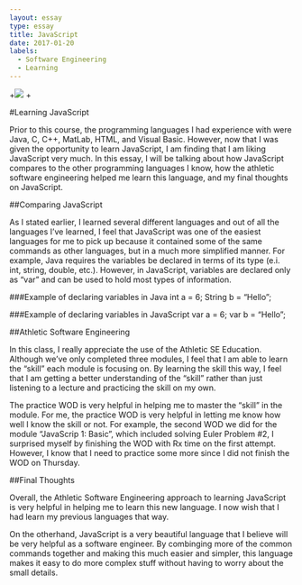 ```yaml
---
layout: essay
type: essay
title: JavaScript
date: 2017-01-20
labels:
  - Software Engineering
  - Learning
---
```



+<img class="ui tiny left circular floated image" src="https://qph.ec.quoracdn.net/main-qimg-504a26ed8b7cefd1f29b992db733f592-c?convert_to_webp=true">
 +

#Learning JavaScript

Prior to this course, the programming languages I had experience with were Java, C, C++, MatLab, HTML, and Visual Basic. However, now that I was given the opportunity to learn JavaScript, I am finding that I am liking JavaScript very much. In this essay, I will be talking about how JavaScript compares to the other programming languages I know, how the athletic software engineering helped me learn this language, and my final thoughts on JavaScript. 

##Comparing JavaScript

As I stated earlier, I learned several different languages and out of all the languages I’ve learned, I feel that JavaScript was one of the easiest languages for me to pick up because it contained some of the same commands as other languages, but in a much more simplified manner. For example, Java requires the variables be declared in terms of its type (e.i. int, string, double, etc.). However, in JavaScript, variables are declared only as “var” and can be used to hold most types of information.

###Example of declaring variables in Java
int a = 6;
String b = “Hello”;

###Example of declaring variables in JavaScript 
var a = 6;
var b = “Hello”;

##Athletic Software Engineering

In this class, I really appreciate the use of the Athletic SE Education. Although we’ve only completed three modules, I feel that I am able to learn the “skill” each module is focusing on. By learning the skill this way, I feel that I am getting a better understanding of the “skill” rather than just listening to a lecture and practicing the skill on my own. 

The practice WOD is very helpful in helping me to master the “skill” in the module. For me, the practice WOD is very helpful in letting me know how well I know the skill or not. For example, the second WOD we did for the module “JavaScrip 1: Basic”, which included solving Euler Problem #2, I surprised myself by finishing the WOD with Rx time on the first attempt. However, I know that I need to practice some more since I did not finish the WOD on Thursday. 

##Final Thoughts

Overall, the Athletic Software Engineering approach to learning JavaScript is very helpful in helping me to learn this new language. I now wish that I had learn my previous languages that way. 

On the otherhand, JavaScript is a very beautiful language that I believe will be very helpful as a software engineer. By combinging more of the common commands together and making this much easier and simpler, this language makes it easy to do more complex stuff without having to worry about the small details. 

